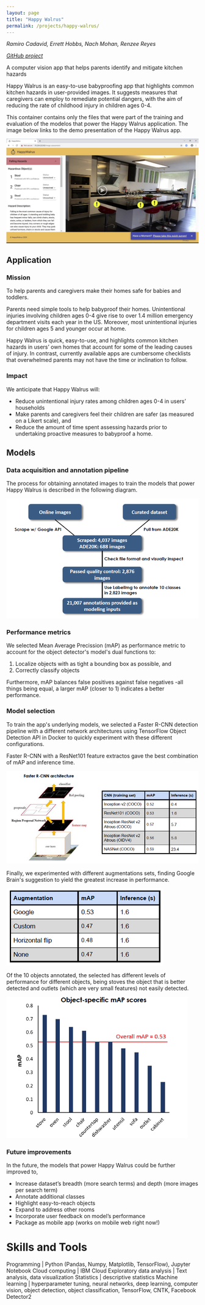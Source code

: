 ```yaml
---
layout: page
title: "Happy Walrus"
permalink: /projects/happy-walrus/
---
```

*Ramiro Cadavid, Errett Hobbs, Nach Mohan, Renzee Reyes*

*[GitHub project](https://github.com/ramirocadavid/happy-walrus)*

A computer vision app that helps parents identify and mitigate kitchen hazards

Happy Walrus is an easy-to-use babyproofing app that highlights common kitchen hazards in user-provided images. It suggests measures that caregivers can employ to remediate potential dangers, with the aim of reducing the rate of childhood injury in children ages 0-4. 

This container contains only the files that were part of the training and evaluation of the modelos that power the Happy Walrus application. The image below links to the demo presentation of the Happy Walrus app.

[![App](/assets/images/happy-walrus-demo.png)](https://youtu.be/_TbTQBG3_zU)

## Application

### Mission

To help parents and caregivers make their homes safe for babies and toddlers.

Parents need simple tools to help babyproof their homes. Unintentional injuries involving children ages 0-4 give rise to over 1.4 million emergency department visits each year in the US. Moreover, most unintentional injuries for children ages 5 and younger occur at home.

Happy Walrus is quick, easy-to-use, and highlights common kitchen hazards in users’ own homes that account for some of the leading causes of injury. In contrast, currently available apps are cumbersome checklists that overwhelmed parents may not have the time or inclination to follow.

### Impact

We anticipate that Happy Walrus will:
- Reduce unintentional injury rates among children ages 0-4 in users’ households
- Make parents and caregivers feel their children are safer (as measured on a Likert scale), and 
- Reduce the amount of time spent assessing hazards prior to undertaking proactive measures to babyproof a home.

## Models

### Data acquisition and annotation pipeline

The process for obtaining annotated images to train the models that power Happy Walrus is described in the following diagram.

![Data pipeline](/assets/images/inputs-pipeline.png)

### Performance metrics

We selected Mean Average Precission (mAP) as performance metric to account for the object detector's model's dual functions to:
1. Localize objects with as tight a bounding box as possible, and
2. Correctly classify objects

Furthermore, mAP balances false positives against false negatives -all things being equal, a larger mAP (closer to 1) indicates a better performance.

### Model selection

To train the app's underlying models, we selected a Faster R-CNN detection pipeline with a different network architectures using TensorFlow Object Detection API in Docker to quickly experiment with these different configurations.

Faster R-CNN with a ResNet101 feature extractos gave the best combination of mAP and inference time.

![Models results](/assets/images/resnet101.png)

Finally, we experimented with different augmentations sets, finding Google Brain's suggestion to yield the greatest increase in performance.

![Augmentations](/assets/images/google-brain-augmentations.png)

Of the 10 objects annotated, the selected has different levels of performance for different objects, being stoves the object that is better detected and outlets (which are very small features) not easily detected.

![mAP by object](/assets/images/map-objects.png)

### Future improvements

In the future, the models that power Happy Walrus could be further improved to, 
- Increase dataset’s breadth (more search terms) and depth (more images per search term)
- Annotate additional classes
- Highlight easy-to-reach objects
- Expand to address other rooms
- Incorporate user feedback on model’s performance
- Package as mobile app (works on mobile web right now!)

# Skills and Tools

Programming | Python (Pandas, Numpy, Matplotlib, TensorFlow), Jupyter Notebook
Cloud computing | IBM Cloud
Exploratory data analysis | Text analysis, data visualization
Statistics | descriptive statistics
Machine learning | hyperparameter tuning, neural networks, deep learning, computer vision, object detection, object classification, TensorFlow, CNTK, Facebook Detector2
